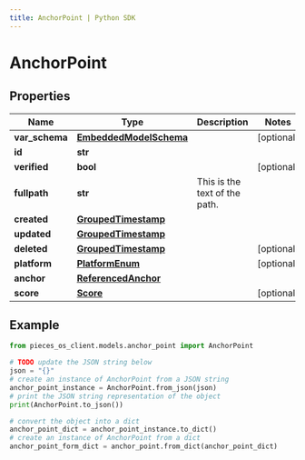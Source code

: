```yaml
---
title: AnchorPoint | Python SDK
---
```


# AnchorPoint


## Properties

Name | Type | Description | Notes
------------ | ------------- | ------------- | -------------
**var_schema** | [**EmbeddedModelSchema**](EmbeddedModelSchema) |  | [optional] 
**id** | **str** |  | 
**verified** | **bool** |  | [optional] 
**fullpath** | **str** | This is the text of the path. | 
**created** | [**GroupedTimestamp**](GroupedTimestamp) |  | 
**updated** | [**GroupedTimestamp**](GroupedTimestamp) |  | 
**deleted** | [**GroupedTimestamp**](GroupedTimestamp) |  | [optional] 
**platform** | [**PlatformEnum**](PlatformEnum) |  | [optional] 
**anchor** | [**ReferencedAnchor**](ReferencedAnchor) |  | 
**score** | [**Score**](Score) |  | [optional] 

## Example

```python
from pieces_os_client.models.anchor_point import AnchorPoint

# TODO update the JSON string below
json = "{}"
# create an instance of AnchorPoint from a JSON string
anchor_point_instance = AnchorPoint.from_json(json)
# print the JSON string representation of the object
print(AnchorPoint.to_json())

# convert the object into a dict
anchor_point_dict = anchor_point_instance.to_dict()
# create an instance of AnchorPoint from a dict
anchor_point_form_dict = anchor_point.from_dict(anchor_point_dict)
```


